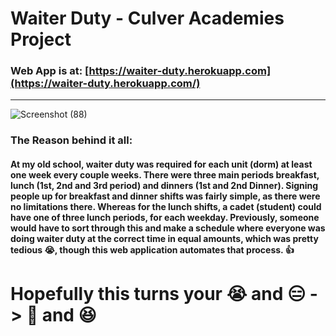 # Waiter Duty - Culver Academies Project
### Web App is at: [https://waiter-duty.herokuapp.com](https://waiter-duty.herokuapp.com/)
----
![Screenshot (88)](https://user-images.githubusercontent.com/51097023/209421283-bf17e481-09a6-4994-aa0a-909b39e4bf94.png)
### The Reason behind it all:
#### At my old school, waiter duty was required for each unit (dorm) at least one week every couple weeks. There were three main periods breakfast, lunch (1st, 2nd and 3rd period) and dinners (1st and 2nd Dinner). Signing people up for breakfast and dinner shifts was fairly simple, as there were no limitations there. Whereas for the lunch shifts, a cadet (student) could have one of three lunch periods, for each weekday. Previously, someone would have to sort through this and make a schedule where everyone was doing waiter duty at the correct time in equal amounts, which was pretty tedious 😭, though this web application automates that process. 👍

# Hopefully this turns your 😭 and 😑 -> 😤 and 😆
